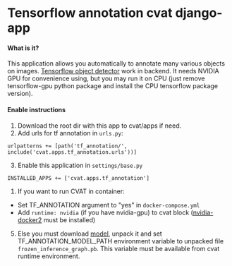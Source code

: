 # Tensorflow annotation cvat django-app

#### What is it?
This application allows you automatically to annotate many various objects on images. [Tensorflow object detector](https://github.com/tensorflow/models/tree/master/research/object_detection) work in backend. It needs NVIDIA GPU for convenience using, but you may run it on CPU (just remove tensorflow-gpu python package and install the CPU tensorflow package version).

#### Enable instructions
1. Download the root dir with this app to cvat/apps if need.
2. Add urls for tf annotation in ```urls.py```:
```
urlpatterns += [path('tf_annotation/', include('cvat.apps.tf_annotation.urls'))]
```
3. Enable this application in ```settings/base.py```
```
INSTALLED_APPS += ['cvat.apps.tf_annotation']
```

1. If you want to run CVAT in container:

* Set TF_ANNOTATION argument to "yes" in ```docker-compose.yml```
* Add ```runtime: nvidia``` (if you have nvidia-gpu) to cvat block ([nvidia-docker2](https://github.com/nvidia/nvidia-docker/wiki/Installation-(version-2.0)) must be installed)

5. Else you must download [model](http://download.tensorflow.org/models/object_detection/faster_rcnn_inception_resnet_v2_atrous_coco_11_06_2017.tar.gz), unpack it and set TF_ANNOTATION_MODEL_PATH environment variable to unpacked file ```frozen_inference_graph.pb```.
This variable must be available from cvat runtime environment.
